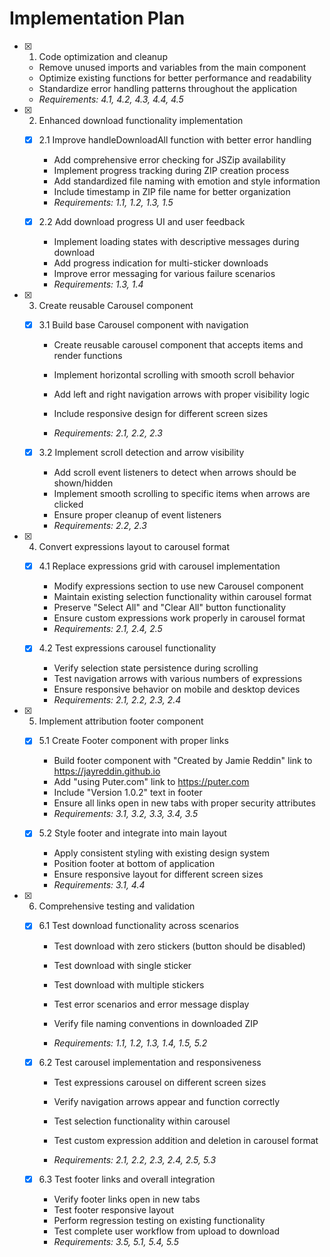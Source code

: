 # Implementation Plan

- [x] 1. Code optimization and cleanup

  - Remove unused imports and variables from the main component
  - Optimize existing functions for better performance and readability
  - Standardize error handling patterns throughout the application
  - _Requirements: 4.1, 4.2, 4.3, 4.4, 4.5_

- [x] 2. Enhanced download functionality implementation

  - [x] 2.1 Improve handleDownloadAll function with better error handling

    - Add comprehensive error checking for JSZip availability
    - Implement progress tracking during ZIP creation process
    - Add standardized file naming with emotion and style information
    - Include timestamp in ZIP file name for better organization
    - _Requirements: 1.1, 1.2, 1.3, 1.5_

  - [x] 2.2 Add download progress UI and user feedback

    - Implement loading states with descriptive messages during download
    - Add progress indication for multi-sticker downloads
    - Improve error messaging for various failure scenarios
    - _Requirements: 1.3, 1.4_

- [x] 3. Create reusable Carousel component

  - [x] 3.1 Build base Carousel component with navigation

    - Create reusable carousel component that accepts items and render functions
    - Implement horizontal scrolling with smooth scroll behavior
    - Add left and right navigation arrows with proper visibility logic
    - Include responsive design for different screen sizes

    - _Requirements: 2.1, 2.2, 2.3_

  - [x] 3.2 Implement scroll detection and arrow visibility

    - Add scroll event listeners to detect when arrows should be shown/hidden
    - Implement smooth scrolling to specific items when arrows are clicked
    - Ensure proper cleanup of event listeners
    - _Requirements: 2.2, 2.3_

- [x] 4. Convert expressions layout to carousel format

  - [x] 4.1 Replace expressions grid with carousel implementation

    - Modify expressions section to use new Carousel component
    - Maintain existing selection functionality within carousel format
    - Preserve "Select All" and "Clear All" button functionality
    - Ensure custom expressions work properly in carousel format
    - _Requirements: 2.1, 2.4, 2.5_

  - [x] 4.2 Test expressions carousel functionality

    - Verify selection state persistence during scrolling
    - Test navigation arrows with various numbers of expressions
    - Ensure responsive behavior on mobile and desktop devices
    - _Requirements: 2.1, 2.2, 2.3, 2.4_

- [x] 5. Implement attribution footer component

  - [x] 5.1 Create Footer component with proper links

    - Build footer component with "Created by Jamie Reddin" link to https://jayreddin.github.io
    - Add "using Puter.com" link to https://puter.com
    - Include "Version 1.0.2" text in footer
    - Ensure all links open in new tabs with proper security attributes
    - _Requirements: 3.1, 3.2, 3.3, 3.4, 3.5_

  - [x] 5.2 Style footer and integrate into main layout

    - Apply consistent styling with existing design system
    - Position footer at bottom of application
    - Ensure responsive layout for different screen sizes
    - _Requirements: 3.1, 4.4_

- [x] 6. Comprehensive testing and validation









  - [x] 6.1 Test download functionality across scenarios


    - Test download with zero stickers (button should be disabled)

    - Test download with single sticker
    - Test download with multiple stickers
    - Test error scenarios and error message display


    - Verify file naming conventions in downloaded ZIP
    - _Requirements: 1.1, 1.2, 1.3, 1.4, 1.5, 5.2_



  - [x] 6.2 Test carousel implementation and responsiveness






    - Test expressions carousel on different screen sizes

    - Verify navigation arrows appear and function correctly
    - Test selection functionality within carousel
    - Test custom expression addition and deletion in carousel format


    - _Requirements: 2.1, 2.2, 2.3, 2.4, 2.5, 5.3_

  - [x] 6.3 Test footer links and overall integration











    - Verify footer links open in new tabs
    - Test footer responsive layout
    - Perform regression testing on existing functionality
    - Test complete user workflow from upload to download
    - _Requirements: 3.5, 5.1, 5.4, 5.5_
